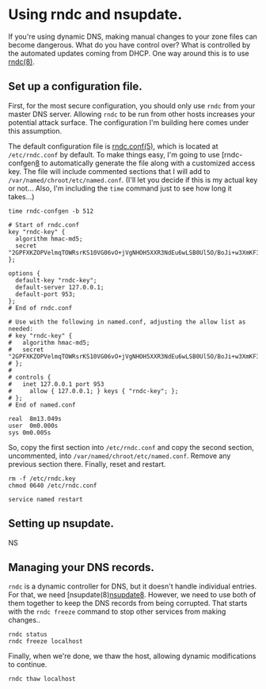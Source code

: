 # Using rndc and nsupdate.

If you're using dynamic DNS, making manual changes to your zone files can become dangerous. What do you have control over? What is controlled by the automated updates coming from DHCP. One way around this is to use [rndc(8)][rndc8].

[rndc8]: http://linux.die.net/man/8/rndc

## Set up a configuration file.

First, for the most secure configuration, you should only use `rndc` from your master DNS server. Allowing `rndc` to be run from other hosts increases your potential attack surface. The configuration I'm building here comes under this assumption.

The default configuration file is [rndc.conf(5)][rndc.conf5], which is located at `/etc/rndc.conf` by default. To make things easy, I'm going to use [rndc-confgen[8][rndc-confgen8] to automatically generate the file along with a customized access key. The file will include commented sections that I will add to `/var/named/chroot/etc/named.conf`. (I'll let you decide if this is my actual key or not... Also, I'm including the `time` command just to see how long it takes...)

```
time rndc-confgen -b 512

# Start of rndc.conf
key "rndc-key" {
  algorithm hmac-md5;
  secret "2GPFXKZOPVelmqTOWRsrKS10VG06vO+jVgNHOH5XXR3NdEu6wLSB0Ul5O/BoJi+w3XmKF3tN/6g8V6eC/NtF/A==";
};

options {
  default-key "rndc-key";
  default-server 127.0.0.1;
  default-port 953;
};
# End of rndc.conf

# Use with the following in named.conf, adjusting the allow list as needed:
# key "rndc-key" {
#   algorithm hmac-md5;
#   secret "2GPFXKZOPVelmqTOWRsrKS10VG06vO+jVgNHOH5XXR3NdEu6wLSB0Ul5O/BoJi+w3XmKF3tN/6g8V6eC/NtF/A==";
# };
# 
# controls {
#   inet 127.0.0.1 port 953
#     allow { 127.0.0.1; } keys { "rndc-key"; };
# };
# End of named.conf

real  8m13.049s
user  0m0.000s
sys 0m0.005s

```

So, copy the first section into `/etc/rndc.conf` and copy the second section, uncommented, into `/var/named/chroot/etc/named.conf`. Remove any previous section there. Finally, reset and restart.

```
rm -f /etc/rndc.key
chmod 0640 /etc/rndc.conf

service named restart

```

[rndc.conf5]: http://linux.die.net/man/5/rndc.conf
[rndc-confgen8]: http://linux.die.net/man/8/rndc-confgen

## Setting up nsupdate.

NS
## Managing your DNS records.

`rndc` is a dynamic controller for DNS, but it doesn't handle individual entries. For that, we need [nsupdate(8)[nsupdate8]. However, we need to use both of them together to keep the DNS records from being corrupted. That starts with the `rndc freeze` command to stop other services from making changes..


```
rndc status
rndc freeze localhost

```

Finally, when we're done, we thaw the host, allowing dynamic modifications to continue.

```
rndc thaw localhost

```

[nsupdate8]: http://linux.die.net/man/8/nsupdate

